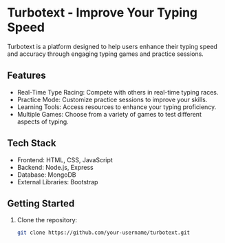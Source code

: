 # Turbotext - Improve Your Typing Speed

Turbotext is a platform designed to help users enhance their typing speed and accuracy through engaging typing games and practice sessions.

## Features

- Real-Time Type Racing: Compete with others in real-time typing races.
- Practice Mode: Customize practice sessions to improve your skills.
- Learning Tools: Access resources to enhance your typing proficiency.
- Multiple Games: Choose from a variety of games to test different aspects of typing.

## Tech Stack

- Frontend: HTML, CSS, JavaScript
- Backend: Node.js, Express
- Database: MongoDB
- External Libraries: Bootstrap

## Getting Started

1. Clone the repository:

   ```bash
   git clone https://github.com/your-username/turbotext.git
